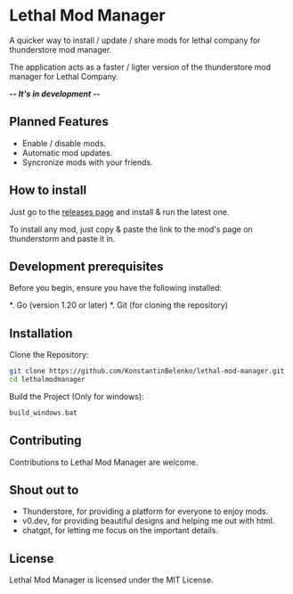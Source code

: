 # Lethal Mod Manager

A quicker way to install / update / share mods for lethal company for thunderstore mod manager.

The application acts as a faster / ligter version of the thunderstore mod manager for Lethal Company.

***-- It's in development --***

## Planned Features

- Enable / disable mods.
- Automatic mod updates.
- Syncronize mods with your friends.

## How to install 

Just go to the [releases page](https://github.com/KonstantinBelenko/lethal-mod-manager/releases) and install & run the latest one.

To install any mod, just copy & paste the link to the mod's page on thunderstorm and paste it in.

## Development prerequisites

Before you begin, ensure you have the following installed:

*. Go (version 1.20 or later)
*. Git (for cloning the repository)

## Installation

Clone the Repository:

```sh
git clone https://github.com/KonstantinBelenko/lethal-mod-manager.git
cd lethalmodmanager
```

Build the Project (Only for windows):

```sh
build_windows.bat
```

## Contributing

Contributions to Lethal Mod Manager are welcome.

## Shout out to

* Thunderstore, for providing a platform for everyone to enjoy mods.
* v0.dev, for providing beautiful designs and helping me out with html.
* chatgpt, for letting me focus on the important details.

## License

Lethal Mod Manager is licensed under the MIT License.
